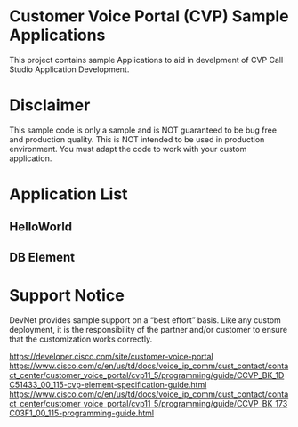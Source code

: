 # Customer Voice Portal (CVP) Sample Applications

This project contains sample Applications to aid in develpment of CVP Call Studio Application Development.

# Disclaimer
This sample code is only a sample and is NOT guaranteed to be bug free and production quality. This is NOT intended to be used in production environment. You must adapt the code to work with your custom application.

# Application List
  ## HelloWorld
  ## DB Element 
  

# Support Notice
DevNet provides sample support on a “best effort” basis. Like any custom deployment, it is the responsibility of the partner and/or customer to ensure that the customization works correctly.

https://developer.cisco.com/site/customer-voice-portal
https://www.cisco.com/c/en/us/td/docs/voice_ip_comm/cust_contact/contact_center/customer_voice_portal/cvp11_5/programming/guide/CCVP_BK_1DC51433_00_115-cvp-element-specification-guide.html
https://www.cisco.com/c/en/us/td/docs/voice_ip_comm/cust_contact/contact_center/customer_voice_portal/cvp11_5/programming/guide/CCVP_BK_173C03F1_00_115-programming-guide.html
